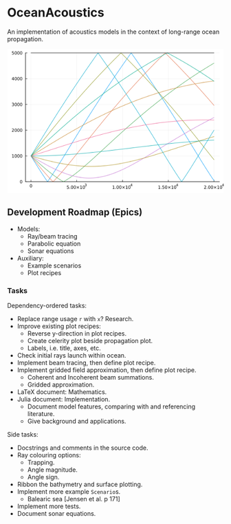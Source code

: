 # OceanAcoustics
An implementation of acoustics models in the context of long-range ocean propagation.

![Munk Profile Ray Trace](test/img/trace_munk_profile.png)

## Development Roadmap (Epics)
* Models:
  * Ray/beam tracing
  * Parabolic equation
  * Sonar equations
* Auxiliary:
  * Example scenarios
  * Plot recipes

### Tasks
Dependency-ordered tasks:
* Replace range usage `r` with `x`? Research.
* Improve existing plot recipes:
  * Reverse y-direction in plot recipes.
  * Create celerity plot beside propagation plot.
  * Labels, i.e. title, axes, etc.
* Check initial rays launch within ocean.
* Implement beam tracing, then define plot recipe.
* Implement gridded field approximation, then define plot recipe.
  * Coherent and Incoherent beam summations.
  * Gridded approximation.
* LaTeX document: Mathematics.
* Julia document: Implementation.
  * Document model features, comparing with and referencing literature.
  * Give background and applications.

Side tasks:
* Docstrings and comments in the source code.
* Ray colouring options:
  * Trapping.
  * Angle magnitude.
  * Angle sign.
* Ribbon the bathymetry and surface plotting.
* Implement more example `Scenario`s.
  * Balearic sea [Jensen et al. p 171]
* Implement more tests.
* Document sonar equations.